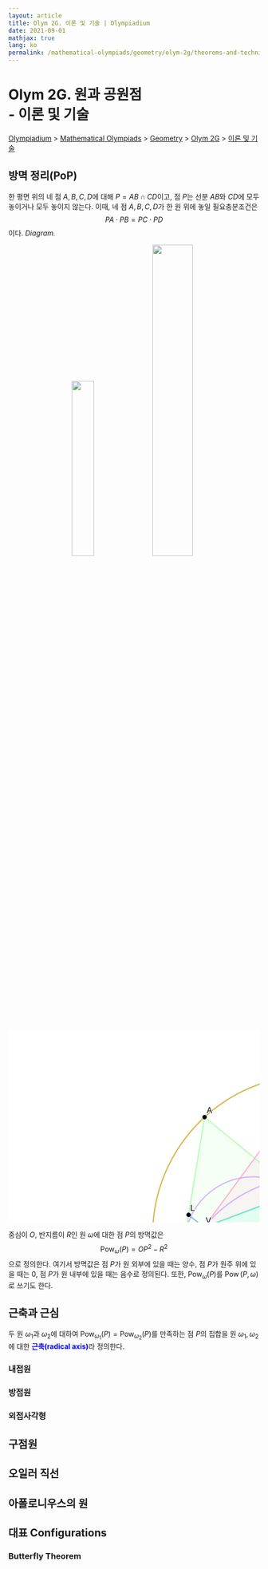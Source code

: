 ```yaml
---
layout: article
title: Olym 2G. 이론 및 기술 | Olympiadium
date: 2021-09-01
mathjax: true
lang: ko
permalink: /mathematical-olympiads/geometry/olym-2g/theorems-and-techniques/
---
```

# Olym 2G. 원과 공원점 <br> <ssup> - 이론 및 기술</ssup>

<a href="{{ site.homeurl }}">Olympiadium</a> > <a href="{{ site.homeurl }}mathematical-olympiads/">Mathematical Olympiads</a> > <a href="{{ site.homeurl }}mathematical-olympiads/geometry/">Geometry</a> > <a href="{{ site.homeurl }}mathematical-olympiads/geometry/olym-2g/">Olym 2G</a> > <a href="{{ site.homeurl }}mathematical-olympiads/geometry/olym-2g/theorems-and-techniques/">이론 및 기술</a>


## 방멱 정리(PoP)
<greenboard> 한 평면 위의 네 점 $A, B, C, D$에 대해 $P=AB \cap CD$이고, 점 $P$는 선분 $AB$와 $CD$에 모두 놓이거나 모두 놓이지 않는다. 이때, 네 점 $A, B, C, D$가 한 원 위에 놓일 필요충분조건은 $$PA \cdot PB = PC \cdot PD$$ 이다. </greenboard>
<i>Diagram.</i>
<p align="center">
    <img src="{{ site.url }}{{ site.baseurl }}/assets/images/posts/방멱정리1.svg"  width="30%">
    <img src="{{ site.url }}{{ site.baseurl }}/assets/images/posts/방멱정리2.svg"  width="40%">
</p>

<svg version="1.1" xmlns="http://www.w3.org/2000/svg" xmlns:xlink="http://www.w3.org/1999/xlink" width="1186" height="908"><defs><clipPath id="ccmrgyNhamOx"><path fill="none" stroke="none" d=" M 0 0 L 1186 0 L 1186 908 L 0 908 L 0 0 Z"/></clipPath></defs><g transform="scale(1,1)" clip-path="url(#ccmrgyNhamOx)"><g><rect fill="rgb(255,255,255)" stroke="none" x="0" y="0" width="1186" height="908" fill-opacity="1"/><path fill="rgb(153,255,153)" stroke="none" paint-order="stroke fill markers" fill-rule="evenodd" d=" M 393.5289256198348 175.10743801652893 L 329.4418368139779 566.7507584967656 L 884.9361581885489 577.2237695374569 Z" fill-opacity="0.09803921568627451"/><path fill="rgb(255,153,204)" stroke="none" paint-order="stroke fill markers" fill-rule="evenodd" d=" M 392.1983357102723 396.0613709879294 L 652.04996069195 297.8369334073599 L 616.2588911166168 90.91507004873495 Z" fill-opacity="0.09803921568627451"/><path fill="rgb(51,255,204)" stroke="none" paint-order="stroke fill markers" fill-rule="evenodd" d=" M 652.04996069195 297.8369334073599 L 355.07667160353907 410.0934347827808 L 604.1656996294789 732.3446620065699 Z" fill-opacity="0.09803921568627451"/><path fill="none" stroke="rgb(204,153,255)" paint-order="fill stroke markers" d=" M 628.2195228060118 432.2938490888556 C 628.2195228060118 508.2184354408099 566.6704845916247 569.7674736551971 490.7458982396705 569.7674736551971 C 414.82131188771626 569.7674736551971 353.27227367332915 508.2184354408099 353.27227367332915 432.2938490888556 C 353.27227367332915 356.36926273690125 414.82131188771626 294.8202245225141 490.7458982396705 294.8202245225141 C 566.6704845916247 294.8202245225141 628.2195228060118 356.36926273690125 628.2195228060118 432.2938490888556 Z" stroke-opacity="0.6980392156862745" stroke-linecap="round" stroke-linejoin="round" stroke-miterlimit="10" stroke-width="2.5"/><path fill="none" stroke="rgb(204,153,0)" paint-order="fill stroke markers" d=" M 930.9840860278443 411.6298660276524 C 930.9840860278443 588.7872341822124 787.3696635276078 732.4016566824492 610.2122953730479 732.4016566824492 C 433.0549272184881 732.4016566824492 289.44050471825153 588.7872341822124 289.44050471825153 411.6298660276524 C 289.44050471825153 234.4724978730923 433.0549272184881 90.85807537285552 610.2122953730479 90.85807537285552 C 787.3696635276078 90.85807537285552 930.9840860278443 234.4724978730923 930.9840860278443 411.6298660276524 Z" stroke-opacity="0.6980392156862745" stroke-linecap="round" stroke-linejoin="round" stroke-miterlimit="10" stroke-width="2.5"/><path fill="none" stroke="rgb(204,153,255)" paint-order="fill stroke markers" d=" M 884.9855170257409 571.9872640171112 C 884.9855170257409 725.4100453065525 760.6117787907045 849.7837835415892 607.1889975012634 849.7837835415892 C 453.76621621182227 849.7837835415892 329.3924779767859 725.4100453065525 329.3924779767859 571.9872640171112 C 329.3924779767859 418.5644827276698 453.76621621182227 294.1907444926333 607.1889975012634 294.1907444926333 C 760.6117787907045 294.1907444926333 884.9855170257409 418.5644827276698 884.9855170257409 571.9872640171112 Z" stroke-opacity="0.6980392156862745" stroke-linecap="round" stroke-linejoin="round" stroke-miterlimit="10" stroke-width="2.5"/><path fill="none" stroke="rgb(153,255,153)" paint-order="fill stroke markers" d=" M 393.5289256198348 175.10743801652893 L 329.4418368139779 566.7507584967656" stroke-opacity="0.6980392156862745" stroke-linecap="round" stroke-linejoin="round" stroke-miterlimit="10" stroke-width="2.5"/><path fill="none" stroke="rgb(153,255,153)" paint-order="fill stroke markers" d=" M 329.4418368139779 566.7507584967656 L 884.9361581885489 577.2237695374569" stroke-opacity="0.6980392156862745" stroke-linecap="round" stroke-linejoin="round" stroke-miterlimit="10" stroke-width="2.5"/><path fill="none" stroke="rgb(153,255,153)" paint-order="fill stroke markers" d=" M 884.9361581885489 577.2237695374569 L 393.5289256198348 175.10743801652893" stroke-opacity="0.6980392156862745" stroke-linecap="round" stroke-linejoin="round" stroke-miterlimit="10" stroke-width="2.5"/><path fill="none" stroke="rgb(255,153,204)" paint-order="fill stroke markers" d=" M 392.1983357102723 396.0613709879294 L 652.04996069195 297.8369334073599" stroke-opacity="0.6980392156862745" stroke-linecap="round" stroke-linejoin="round" stroke-miterlimit="10" stroke-width="2.5"/><path fill="none" stroke="rgb(255,153,204)" paint-order="fill stroke markers" d=" M 652.04996069195 297.8369334073599 L 616.2588911166168 90.91507004873495" stroke-opacity="0.6980392156862745" stroke-linecap="round" stroke-linejoin="round" stroke-miterlimit="10" stroke-width="2.5"/><path fill="none" stroke="rgb(255,153,204)" paint-order="fill stroke markers" d=" M 616.2588911166168 90.91507004873495 L 392.1983357102723 396.0613709879294" stroke-opacity="0.6980392156862745" stroke-linecap="round" stroke-linejoin="round" stroke-miterlimit="10" stroke-width="2.5"/><path fill="none" stroke="rgb(51,255,204)" paint-order="fill stroke markers" d=" M 652.04996069195 297.8369334073599 L 355.07667160353907 410.0934347827808" stroke-opacity="0.6980392156862745" stroke-linecap="round" stroke-linejoin="round" stroke-miterlimit="10" stroke-width="2.5"/><path fill="none" stroke="rgb(51,255,204)" paint-order="fill stroke markers" d=" M 355.07667160353907 410.0934347827808 L 604.1656996294789 732.3446620065699" stroke-opacity="0.6980392156862745" stroke-linecap="round" stroke-linejoin="round" stroke-miterlimit="10" stroke-width="2.5"/><path fill="none" stroke="rgb(51,255,204)" paint-order="fill stroke markers" d=" M 604.1656996294789 732.3446620065699 L 652.04996069195 297.8369334073599" stroke-opacity="0.6980392156862745" stroke-linecap="round" stroke-linejoin="round" stroke-miterlimit="10" stroke-width="2.5"/><path fill="none" stroke="rgb(102,153,255)" paint-order="fill stroke markers" d=" M 607.1889975012634 571.9872640171112 L 652.04996069195 297.8369334073599" stroke-opacity="0.6980392156862745" stroke-linecap="round" stroke-linejoin="round" stroke-miterlimit="10" stroke-width="2.5"/><path fill="none" stroke="rgb(102,153,255)" paint-order="fill stroke markers" d=" M 607.1889975012634 571.9872640171112 L 361.4853812169064 370.92909825664725" stroke-opacity="0.6980392156862745" stroke-linecap="round" stroke-linejoin="round" stroke-miterlimit="10" stroke-width="2.5"/><path fill="none" stroke="rgb(204,153,255)" paint-order="fill stroke markers" d=" M 616.2588911166168 90.91507004873495 L 604.1656996294789 732.3446620065699" stroke-opacity="0.6980392156862745" stroke-linecap="round" stroke-linejoin="round" stroke-miterlimit="10" stroke-width="2.5"/><path fill="rgb(0,0,0)" stroke="none" paint-order="stroke fill markers" d=" M 397.5289256198348 175.10743801652893 C 397.5289256198348 177.3165770158521 395.73806461915797 179.10743801652893 393.5289256198348 179.10743801652893 C 391.31978662051165 179.10743801652893 389.5289256198348 177.3165770158521 389.5289256198348 175.10743801652893 C 389.5289256198348 172.89829901720574 391.31978662051165 171.10743801652893 393.5289256198348 171.10743801652893 C 395.73806461915797 171.10743801652893 397.5289256198348 172.89829901720574 397.5289256198348 175.10743801652893 Z" fill-opacity="1"/><path fill="none" stroke="rgb(0,0,0)" paint-order="fill stroke markers" d=" M 397.5289256198348 175.10743801652893 C 397.5289256198348 177.3165770158521 395.73806461915797 179.10743801652893 393.5289256198348 179.10743801652893 C 391.31978662051165 179.10743801652893 389.5289256198348 177.3165770158521 389.5289256198348 175.10743801652893 C 389.5289256198348 172.89829901720574 391.31978662051165 171.10743801652893 393.5289256198348 171.10743801652893 C 395.73806461915797 171.10743801652893 397.5289256198348 172.89829901720574 397.5289256198348 175.10743801652893 Z" stroke-opacity="1" stroke-linecap="round" stroke-linejoin="round" stroke-miterlimit="10"/><text fill="rgb(0,0,0)" stroke="none" font-family="geogebra-sans-serif, sans-serif" font-size="16px" font-style="normal" font-weight="normal" text-decoration="normal" x="398" y="167" text-anchor="start" dominant-baseline="alphabetic" fill-opacity="1">A</text><text fill="none" stroke="rgb(255,255,255)" font-family="geogebra-sans-serif, sans-serif" font-size="16px" font-style="normal" font-weight="normal" text-decoration="normal" x="398" y="167" text-anchor="start" dominant-baseline="alphabetic" stroke-opacity="1" stroke-linejoin="bevel" stroke-miterlimit="10" stroke-width="3">A</text><text fill="rgb(0,0,0)" stroke="none" font-family="geogebra-sans-serif, sans-serif" font-size="16px" font-style="normal" font-weight="normal" text-decoration="normal" x="398" y="167" text-anchor="start" dominant-baseline="alphabetic" fill-opacity="1">A</text><path fill="rgb(0,0,0)" stroke="none" paint-order="stroke fill markers" d=" M 333.4418368139779 566.7507584967656 C 333.4418368139779 568.9598974960887 331.65097581330105 570.7507584967656 329.4418368139779 570.7507584967656 C 327.2326978146547 570.7507584967656 325.4418368139779 568.9598974960887 325.4418368139779 566.7507584967656 C 325.4418368139779 564.5416194974424 327.2326978146547 562.7507584967656 329.4418368139779 562.7507584967656 C 331.65097581330105 562.7507584967656 333.4418368139779 564.5416194974424 333.4418368139779 566.7507584967656 Z" fill-opacity="1"/><path fill="none" stroke="rgb(0,0,0)" paint-order="fill stroke markers" d=" M 333.4418368139779 566.7507584967656 C 333.4418368139779 568.9598974960887 331.65097581330105 570.7507584967656 329.4418368139779 570.7507584967656 C 327.2326978146547 570.7507584967656 325.4418368139779 568.9598974960887 325.4418368139779 566.7507584967656 C 325.4418368139779 564.5416194974424 327.2326978146547 562.7507584967656 329.4418368139779 562.7507584967656 C 331.65097581330105 562.7507584967656 333.4418368139779 564.5416194974424 333.4418368139779 566.7507584967656 Z" stroke-opacity="1" stroke-linecap="round" stroke-linejoin="round" stroke-miterlimit="10"/><text fill="rgb(0,0,0)" stroke="none" font-family="geogebra-sans-serif, sans-serif" font-size="16px" font-style="normal" font-weight="normal" text-decoration="normal" x="333" y="559" text-anchor="start" dominant-baseline="alphabetic" fill-opacity="1">B</text><text fill="none" stroke="rgb(255,255,255)" font-family="geogebra-sans-serif, sans-serif" font-size="16px" font-style="normal" font-weight="normal" text-decoration="normal" x="333" y="559" text-anchor="start" dominant-baseline="alphabetic" stroke-opacity="1" stroke-linejoin="bevel" stroke-miterlimit="10" stroke-width="3">B</text><text fill="rgb(0,0,0)" stroke="none" font-family="geogebra-sans-serif, sans-serif" font-size="16px" font-style="normal" font-weight="normal" text-decoration="normal" x="333" y="559" text-anchor="start" dominant-baseline="alphabetic" fill-opacity="1">B</text><path fill="rgb(0,0,0)" stroke="none" paint-order="stroke fill markers" d=" M 888.9361581885489 577.2237695374569 C 888.9361581885489 579.43290853678 887.1452971878721 581.2237695374569 884.9361581885489 581.2237695374569 C 882.7270191892258 581.2237695374569 880.9361581885489 579.43290853678 880.9361581885489 577.2237695374569 C 880.9361581885489 575.0146305381337 882.7270191892258 573.2237695374569 884.9361581885489 573.2237695374569 C 887.1452971878721 573.2237695374569 888.9361581885489 575.0146305381337 888.9361581885489 577.2237695374569 Z" fill-opacity="1"/><path fill="none" stroke="rgb(0,0,0)" paint-order="fill stroke markers" d=" M 888.9361581885489 577.2237695374569 C 888.9361581885489 579.43290853678 887.1452971878721 581.2237695374569 884.9361581885489 581.2237695374569 C 882.7270191892258 581.2237695374569 880.9361581885489 579.43290853678 880.9361581885489 577.2237695374569 C 880.9361581885489 575.0146305381337 882.7270191892258 573.2237695374569 884.9361581885489 573.2237695374569 C 887.1452971878721 573.2237695374569 888.9361581885489 575.0146305381337 888.9361581885489 577.2237695374569 Z" stroke-opacity="1" stroke-linecap="round" stroke-linejoin="round" stroke-miterlimit="10"/><text fill="rgb(0,0,0)" stroke="none" font-family="geogebra-sans-serif, sans-serif" font-size="16px" font-style="normal" font-weight="normal" text-decoration="normal" x="889" y="569" text-anchor="start" dominant-baseline="alphabetic" fill-opacity="1">C</text><text fill="none" stroke="rgb(255,255,255)" font-family="geogebra-sans-serif, sans-serif" font-size="16px" font-style="normal" font-weight="normal" text-decoration="normal" x="889" y="569" text-anchor="start" dominant-baseline="alphabetic" stroke-opacity="1" stroke-linejoin="bevel" stroke-miterlimit="10" stroke-width="3">C</text><text fill="rgb(0,0,0)" stroke="none" font-family="geogebra-sans-serif, sans-serif" font-size="16px" font-style="normal" font-weight="normal" text-decoration="normal" x="889" y="569" text-anchor="start" dominant-baseline="alphabetic" fill-opacity="1">C</text><path fill="rgb(0,0,0)" stroke="none" paint-order="stroke fill markers" d=" M 608.1656996294789 732.3446620065699 C 608.1656996294789 734.5538010058931 606.3748386288021 736.3446620065699 604.1656996294789 736.3446620065699 C 601.9565606301558 736.3446620065699 600.1656996294789 734.5538010058931 600.1656996294789 732.3446620065699 C 600.1656996294789 730.1355230072468 601.9565606301558 728.3446620065699 604.1656996294789 728.3446620065699 C 606.3748386288021 728.3446620065699 608.1656996294789 730.1355230072468 608.1656996294789 732.3446620065699 Z" fill-opacity="1"/><path fill="none" stroke="rgb(0,0,0)" paint-order="fill stroke markers" d=" M 608.1656996294789 732.3446620065699 C 608.1656996294789 734.5538010058931 606.3748386288021 736.3446620065699 604.1656996294789 736.3446620065699 C 601.9565606301558 736.3446620065699 600.1656996294789 734.5538010058931 600.1656996294789 732.3446620065699 C 600.1656996294789 730.1355230072468 601.9565606301558 728.3446620065699 604.1656996294789 728.3446620065699 C 606.3748386288021 728.3446620065699 608.1656996294789 730.1355230072468 608.1656996294789 732.3446620065699 Z" stroke-opacity="1" stroke-linecap="round" stroke-linejoin="round" stroke-miterlimit="10"/><text fill="rgb(0,0,0)" stroke="none" font-family="geogebra-sans-serif, sans-serif" font-size="16px" font-style="normal" font-weight="normal" text-decoration="normal" x="608" y="724" text-anchor="start" dominant-baseline="alphabetic" fill-opacity="1">D</text><text fill="none" stroke="rgb(255,255,255)" font-family="geogebra-sans-serif, sans-serif" font-size="16px" font-style="normal" font-weight="normal" text-decoration="normal" x="608" y="724" text-anchor="start" dominant-baseline="alphabetic" stroke-opacity="1" stroke-linejoin="bevel" stroke-miterlimit="10" stroke-width="3">D</text><text fill="rgb(0,0,0)" stroke="none" font-family="geogebra-sans-serif, sans-serif" font-size="16px" font-style="normal" font-weight="normal" text-decoration="normal" x="608" y="724" text-anchor="start" dominant-baseline="alphabetic" fill-opacity="1">D</text><path fill="rgb(0,0,0)" stroke="none" paint-order="stroke fill markers" d=" M 581.8066350212008 325.9010600359103 C 581.8066350212008 328.11019903523345 580.015774020524 329.9010600359103 577.8066350212008 329.9010600359103 C 575.5974960218776 329.9010600359103 573.8066350212008 328.11019903523345 573.8066350212008 325.9010600359103 C 573.8066350212008 323.69192103658713 575.5974960218776 321.9010600359103 577.8066350212008 321.9010600359103 C 580.015774020524 321.9010600359103 581.8066350212008 323.69192103658713 581.8066350212008 325.9010600359103 Z" fill-opacity="1"/><path fill="none" stroke="rgb(0,0,0)" paint-order="fill stroke markers" d=" M 581.8066350212008 325.9010600359103 C 581.8066350212008 328.11019903523345 580.015774020524 329.9010600359103 577.8066350212008 329.9010600359103 C 575.5974960218776 329.9010600359103 573.8066350212008 328.11019903523345 573.8066350212008 325.9010600359103 C 573.8066350212008 323.69192103658713 575.5974960218776 321.9010600359103 577.8066350212008 321.9010600359103 C 580.015774020524 321.9010600359103 581.8066350212008 323.69192103658713 581.8066350212008 325.9010600359103 Z" stroke-opacity="1" stroke-linecap="round" stroke-linejoin="round" stroke-miterlimit="10"/><text fill="rgb(0,0,0)" stroke="none" font-family="geogebra-sans-serif, sans-serif" font-size="16px" font-style="normal" font-weight="normal" text-decoration="normal" x="582" y="318" text-anchor="start" dominant-baseline="alphabetic" fill-opacity="1">E</text><text fill="none" stroke="rgb(255,255,255)" font-family="geogebra-sans-serif, sans-serif" font-size="16px" font-style="normal" font-weight="normal" text-decoration="normal" x="582" y="318" text-anchor="start" dominant-baseline="alphabetic" stroke-opacity="1" stroke-linejoin="bevel" stroke-miterlimit="10" stroke-width="3">E</text><text fill="rgb(0,0,0)" stroke="none" font-family="geogebra-sans-serif, sans-serif" font-size="16px" font-style="normal" font-weight="normal" text-decoration="normal" x="582" y="318" text-anchor="start" dominant-baseline="alphabetic" fill-opacity="1">E</text><path fill="rgb(0,0,0)" stroke="none" paint-order="stroke fill markers" d=" M 359.07667160353907 410.0934347827808 C 359.07667160353907 412.30257378210393 357.2858106028622 414.0934347827808 355.07667160353907 414.0934347827808 C 352.8675326042159 414.0934347827808 351.07667160353907 412.30257378210393 351.07667160353907 410.0934347827808 C 351.07667160353907 407.8842957834576 352.8675326042159 406.0934347827808 355.07667160353907 406.0934347827808 C 357.2858106028622 406.0934347827808 359.07667160353907 407.8842957834576 359.07667160353907 410.0934347827808 Z" fill-opacity="1"/><path fill="none" stroke="rgb(0,0,0)" paint-order="fill stroke markers" d=" M 359.07667160353907 410.0934347827808 C 359.07667160353907 412.30257378210393 357.2858106028622 414.0934347827808 355.07667160353907 414.0934347827808 C 352.8675326042159 414.0934347827808 351.07667160353907 412.30257378210393 351.07667160353907 410.0934347827808 C 351.07667160353907 407.8842957834576 352.8675326042159 406.0934347827808 355.07667160353907 406.0934347827808 C 357.2858106028622 406.0934347827808 359.07667160353907 407.8842957834576 359.07667160353907 410.0934347827808 Z" stroke-opacity="1" stroke-linecap="round" stroke-linejoin="round" stroke-miterlimit="10"/><text fill="rgb(0,0,0)" stroke="none" font-family="geogebra-sans-serif, sans-serif" font-size="16px" font-style="normal" font-weight="normal" text-decoration="normal" x="359" y="402" text-anchor="start" dominant-baseline="alphabetic" fill-opacity="1">F</text><text fill="none" stroke="rgb(255,255,255)" font-family="geogebra-sans-serif, sans-serif" font-size="16px" font-style="normal" font-weight="normal" text-decoration="normal" x="359" y="402" text-anchor="start" dominant-baseline="alphabetic" stroke-opacity="1" stroke-linejoin="bevel" stroke-miterlimit="10" stroke-width="3">F</text><text fill="rgb(0,0,0)" stroke="none" font-family="geogebra-sans-serif, sans-serif" font-size="16px" font-style="normal" font-weight="normal" text-decoration="normal" x="359" y="402" text-anchor="start" dominant-baseline="alphabetic" fill-opacity="1">F</text><path fill="rgb(0,0,0)" stroke="none" paint-order="stroke fill markers" d=" M 611.1889975012634 571.9872640171112 C 611.1889975012634 574.1964030164344 609.3981365005866 575.9872640171112 607.1889975012634 575.9872640171112 C 604.9798585019403 575.9872640171112 603.1889975012634 574.1964030164344 603.1889975012634 571.9872640171112 C 603.1889975012634 569.778125017788 604.9798585019403 567.9872640171112 607.1889975012634 567.9872640171112 C 609.3981365005866 567.9872640171112 611.1889975012634 569.778125017788 611.1889975012634 571.9872640171112 Z" fill-opacity="1"/><path fill="none" stroke="rgb(0,0,0)" paint-order="fill stroke markers" d=" M 611.1889975012634 571.9872640171112 C 611.1889975012634 574.1964030164344 609.3981365005866 575.9872640171112 607.1889975012634 575.9872640171112 C 604.9798585019403 575.9872640171112 603.1889975012634 574.1964030164344 603.1889975012634 571.9872640171112 C 603.1889975012634 569.778125017788 604.9798585019403 567.9872640171112 607.1889975012634 567.9872640171112 C 609.3981365005866 567.9872640171112 611.1889975012634 569.778125017788 611.1889975012634 571.9872640171112 Z" stroke-opacity="1" stroke-linecap="round" stroke-linejoin="round" stroke-miterlimit="10"/><text fill="rgb(0,0,0)" stroke="none" font-family="geogebra-sans-serif, sans-serif" font-size="16px" font-style="normal" font-weight="normal" text-decoration="normal" x="611" y="564" text-anchor="start" dominant-baseline="alphabetic" fill-opacity="1">M</text><text fill="none" stroke="rgb(255,255,255)" font-family="geogebra-sans-serif, sans-serif" font-size="16px" font-style="normal" font-weight="normal" text-decoration="normal" x="611" y="564" text-anchor="start" dominant-baseline="alphabetic" stroke-opacity="1" stroke-linejoin="bevel" stroke-miterlimit="10" stroke-width="3">M</text><text fill="rgb(0,0,0)" stroke="none" font-family="geogebra-sans-serif, sans-serif" font-size="16px" font-style="normal" font-weight="normal" text-decoration="normal" x="611" y="564" text-anchor="start" dominant-baseline="alphabetic" fill-opacity="1">M</text><path fill="rgb(0,0,0)" stroke="none" paint-order="stroke fill markers" d=" M 643.2325419041919 376.1656037769929 C 643.2325419041919 378.37474277631605 641.441680903515 380.1656037769929 639.2325419041919 380.1656037769929 C 637.0234029048687 380.1656037769929 635.2325419041919 378.37474277631605 635.2325419041919 376.1656037769929 C 635.2325419041919 373.95646477766974 637.0234029048687 372.1656037769929 639.2325419041919 372.1656037769929 C 641.441680903515 372.1656037769929 643.2325419041919 373.95646477766974 643.2325419041919 376.1656037769929 Z" fill-opacity="1"/><path fill="none" stroke="rgb(0,0,0)" paint-order="fill stroke markers" d=" M 643.2325419041919 376.1656037769929 C 643.2325419041919 378.37474277631605 641.441680903515 380.1656037769929 639.2325419041919 380.1656037769929 C 637.0234029048687 380.1656037769929 635.2325419041919 378.37474277631605 635.2325419041919 376.1656037769929 C 635.2325419041919 373.95646477766974 637.0234029048687 372.1656037769929 639.2325419041919 372.1656037769929 C 641.441680903515 372.1656037769929 643.2325419041919 373.95646477766974 643.2325419041919 376.1656037769929 Z" stroke-opacity="1" stroke-linecap="round" stroke-linejoin="round" stroke-miterlimit="10"/><text fill="rgb(0,0,0)" stroke="none" font-family="geogebra-sans-serif, sans-serif" font-size="16px" font-style="normal" font-weight="normal" text-decoration="normal" x="643" y="368" text-anchor="start" dominant-baseline="alphabetic" fill-opacity="1">N</text><text fill="none" stroke="rgb(255,255,255)" font-family="geogebra-sans-serif, sans-serif" font-size="16px" font-style="normal" font-weight="normal" text-decoration="normal" x="643" y="368" text-anchor="start" dominant-baseline="alphabetic" stroke-opacity="1" stroke-linejoin="bevel" stroke-miterlimit="10" stroke-width="3">N</text><text fill="rgb(0,0,0)" stroke="none" font-family="geogebra-sans-serif, sans-serif" font-size="16px" font-style="normal" font-weight="normal" text-decoration="normal" x="643" y="368" text-anchor="start" dominant-baseline="alphabetic" fill-opacity="1">N</text><path fill="rgb(0,0,0)" stroke="none" paint-order="stroke fill markers" d=" M 365.4853812169064 370.92909825664725 C 365.4853812169064 373.1382372559704 363.69452021622953 374.92909825664725 361.4853812169064 374.92909825664725 C 359.2762422175832 374.92909825664725 357.4853812169064 373.1382372559704 357.4853812169064 370.92909825664725 C 357.4853812169064 368.7199592573241 359.2762422175832 366.92909825664725 361.4853812169064 366.92909825664725 C 363.69452021622953 366.92909825664725 365.4853812169064 368.7199592573241 365.4853812169064 370.92909825664725 Z" fill-opacity="1"/><path fill="none" stroke="rgb(0,0,0)" paint-order="fill stroke markers" d=" M 365.4853812169064 370.92909825664725 C 365.4853812169064 373.1382372559704 363.69452021622953 374.92909825664725 361.4853812169064 374.92909825664725 C 359.2762422175832 374.92909825664725 357.4853812169064 373.1382372559704 357.4853812169064 370.92909825664725 C 357.4853812169064 368.7199592573241 359.2762422175832 366.92909825664725 361.4853812169064 366.92909825664725 C 363.69452021622953 366.92909825664725 365.4853812169064 368.7199592573241 365.4853812169064 370.92909825664725 Z" stroke-opacity="1" stroke-linecap="round" stroke-linejoin="round" stroke-miterlimit="10"/><text fill="rgb(0,0,0)" stroke="none" font-family="geogebra-sans-serif, sans-serif" font-size="16px" font-style="normal" font-weight="normal" text-decoration="normal" x="365" y="363" text-anchor="start" dominant-baseline="alphabetic" fill-opacity="1">L</text><text fill="none" stroke="rgb(255,255,255)" font-family="geogebra-sans-serif, sans-serif" font-size="16px" font-style="normal" font-weight="normal" text-decoration="normal" x="365" y="363" text-anchor="start" dominant-baseline="alphabetic" stroke-opacity="1" stroke-linejoin="bevel" stroke-miterlimit="10" stroke-width="3">L</text><text fill="rgb(0,0,0)" stroke="none" font-family="geogebra-sans-serif, sans-serif" font-size="16px" font-style="normal" font-weight="normal" text-decoration="normal" x="365" y="363" text-anchor="start" dominant-baseline="alphabetic" fill-opacity="1">L</text><path fill="rgb(0,0,0)" stroke="none" paint-order="stroke fill markers" d=" M 620.2588911166168 90.91507004873495 C 620.2588911166168 93.12420904805812 618.46803011594 94.91507004873495 616.2588911166168 94.91507004873495 C 614.0497521172937 94.91507004873495 612.2588911166168 93.12420904805812 612.2588911166168 90.91507004873495 C 612.2588911166168 88.70593104941177 614.0497521172937 86.91507004873495 616.2588911166168 86.91507004873495 C 618.46803011594 86.91507004873495 620.2588911166168 88.70593104941177 620.2588911166168 90.91507004873495 Z" fill-opacity="1"/><path fill="none" stroke="rgb(0,0,0)" paint-order="fill stroke markers" d=" M 620.2588911166168 90.91507004873495 C 620.2588911166168 93.12420904805812 618.46803011594 94.91507004873495 616.2588911166168 94.91507004873495 C 614.0497521172937 94.91507004873495 612.2588911166168 93.12420904805812 612.2588911166168 90.91507004873495 C 612.2588911166168 88.70593104941177 614.0497521172937 86.91507004873495 616.2588911166168 86.91507004873495 C 618.46803011594 86.91507004873495 620.2588911166168 88.70593104941177 620.2588911166168 90.91507004873495 Z" stroke-opacity="1" stroke-linecap="round" stroke-linejoin="round" stroke-miterlimit="10"/><text fill="rgb(0,0,0)" stroke="none" font-family="geogebra-sans-serif, sans-serif" font-size="16px" font-style="normal" font-weight="normal" text-decoration="normal" x="620" y="83" text-anchor="start" dominant-baseline="alphabetic" fill-opacity="1">X</text><text fill="none" stroke="rgb(255,255,255)" font-family="geogebra-sans-serif, sans-serif" font-size="16px" font-style="normal" font-weight="normal" text-decoration="normal" x="620" y="83" text-anchor="start" dominant-baseline="alphabetic" stroke-opacity="1" stroke-linejoin="bevel" stroke-miterlimit="10" stroke-width="3">X</text><text fill="rgb(0,0,0)" stroke="none" font-family="geogebra-sans-serif, sans-serif" font-size="16px" font-style="normal" font-weight="normal" text-decoration="normal" x="620" y="83" text-anchor="start" dominant-baseline="alphabetic" fill-opacity="1">X</text><path fill="rgb(0,0,0)" stroke="none" paint-order="stroke fill markers" d=" M 656.04996069195 297.8369334073599 C 656.04996069195 300.04607240668304 654.2590996912731 301.8369334073599 652.04996069195 301.8369334073599 C 649.8408216926268 301.8369334073599 648.04996069195 300.04607240668304 648.04996069195 297.8369334073599 C 648.04996069195 295.6277944080367 649.8408216926268 293.8369334073599 652.04996069195 293.8369334073599 C 654.2590996912731 293.8369334073599 656.04996069195 295.6277944080367 656.04996069195 297.8369334073599 Z" fill-opacity="1"/><path fill="none" stroke="rgb(0,0,0)" paint-order="fill stroke markers" d=" M 656.04996069195 297.8369334073599 C 656.04996069195 300.04607240668304 654.2590996912731 301.8369334073599 652.04996069195 301.8369334073599 C 649.8408216926268 301.8369334073599 648.04996069195 300.04607240668304 648.04996069195 297.8369334073599 C 648.04996069195 295.6277944080367 649.8408216926268 293.8369334073599 652.04996069195 293.8369334073599 C 654.2590996912731 293.8369334073599 656.04996069195 295.6277944080367 656.04996069195 297.8369334073599 Z" stroke-opacity="1" stroke-linecap="round" stroke-linejoin="round" stroke-miterlimit="10"/><text fill="rgb(0,0,0)" stroke="none" font-family="geogebra-sans-serif, sans-serif" font-size="16px" font-style="normal" font-weight="normal" text-decoration="normal" x="656" y="290" text-anchor="start" dominant-baseline="alphabetic" fill-opacity="1">U</text><text fill="none" stroke="rgb(255,255,255)" font-family="geogebra-sans-serif, sans-serif" font-size="16px" font-style="normal" font-weight="normal" text-decoration="normal" x="656" y="290" text-anchor="start" dominant-baseline="alphabetic" stroke-opacity="1" stroke-linejoin="bevel" stroke-miterlimit="10" stroke-width="3">U</text><text fill="rgb(0,0,0)" stroke="none" font-family="geogebra-sans-serif, sans-serif" font-size="16px" font-style="normal" font-weight="normal" text-decoration="normal" x="656" y="290" text-anchor="start" dominant-baseline="alphabetic" fill-opacity="1">U</text><path fill="rgb(0,0,0)" stroke="none" paint-order="stroke fill markers" d=" M 396.1983357102723 396.0613709879294 C 396.1983357102723 398.2705099872526 394.4074747095955 400.0613709879294 392.1983357102723 400.0613709879294 C 389.98919671094916 400.0613709879294 388.1983357102723 398.2705099872526 388.1983357102723 396.0613709879294 C 388.1983357102723 393.85223198860626 389.98919671094916 392.0613709879294 392.1983357102723 392.0613709879294 C 394.4074747095955 392.0613709879294 396.1983357102723 393.85223198860626 396.1983357102723 396.0613709879294 Z" fill-opacity="1"/><path fill="none" stroke="rgb(0,0,0)" paint-order="fill stroke markers" d=" M 396.1983357102723 396.0613709879294 C 396.1983357102723 398.2705099872526 394.4074747095955 400.0613709879294 392.1983357102723 400.0613709879294 C 389.98919671094916 400.0613709879294 388.1983357102723 398.2705099872526 388.1983357102723 396.0613709879294 C 388.1983357102723 393.85223198860626 389.98919671094916 392.0613709879294 392.1983357102723 392.0613709879294 C 394.4074747095955 392.0613709879294 396.1983357102723 393.85223198860626 396.1983357102723 396.0613709879294 Z" stroke-opacity="1" stroke-linecap="round" stroke-linejoin="round" stroke-miterlimit="10"/><text fill="rgb(0,0,0)" stroke="none" font-family="geogebra-sans-serif, sans-serif" font-size="16px" font-style="normal" font-weight="normal" text-decoration="normal" x="396" y="388" text-anchor="start" dominant-baseline="alphabetic" fill-opacity="1">V</text><text fill="none" stroke="rgb(255,255,255)" font-family="geogebra-sans-serif, sans-serif" font-size="16px" font-style="normal" font-weight="normal" text-decoration="normal" x="396" y="388" text-anchor="start" dominant-baseline="alphabetic" stroke-opacity="1" stroke-linejoin="bevel" stroke-miterlimit="10" stroke-width="3">V</text><text fill="rgb(0,0,0)" stroke="none" font-family="geogebra-sans-serif, sans-serif" font-size="16px" font-style="normal" font-weight="normal" text-decoration="normal" x="396" y="388" text-anchor="start" dominant-baseline="alphabetic" fill-opacity="1">V</text></g></g></svg>

<yellowboard>중심이 $O$, 반지름이 $R$인 원 $\omega$에 대한 점 $P$의 방멱값은 $$\operatorname{Pow}_\omega(P)=OP^2-R^2$$으로 정의한다. </yellowboard>
여기서 방멱값은 점 $P$가 원 외부에 있을 때는 양수, 점 $P$가 원주 위에 있을 때는 $0$, 점 $P$가 원 내부에 있을 때는 음수로 정의된다. 
또한, $\operatorname{Pow}_\omega(P)$를 $\operatorname{Pow}(P, \omega)$로 쓰기도 한다. 

## 근축과 근심
<yellowboard> 두 원 $\omega_1$과 $\omega_2$에 대하여 $\operatorname{Pow}_{\omega_1}(P)=\operatorname{Pow}_{\omega_2}(P)$를 만족하는 점 $P$의 집합을 원 $\omega_1, \omega_2$에 대한 <span style="color:blue"><b>근축(radical axis)</b></span>라 정의한다. </yellowboard>

### 내접원
### 방접원
### 외접사각형

## 구점원

## 오일러 직선

## 아폴로니우스의 원

## 대표 Configurations
### Butterfly Theorem